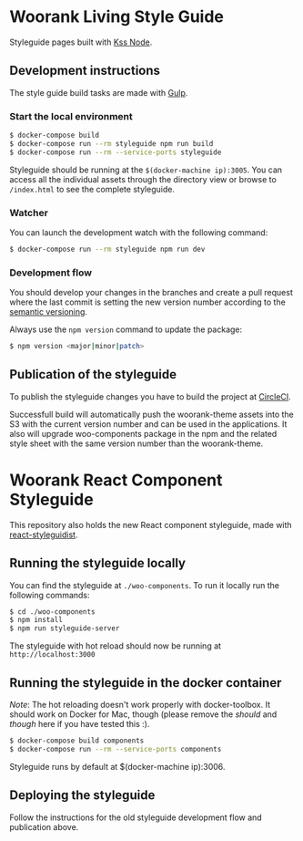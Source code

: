 # Woorank Living Style Guide

Styleguide pages built with [Kss Node](https://github.com/kss-node/kss-node).

## Development instructions

The style guide build tasks are made with [Gulp](https://github.com/gulpjs/gulp).

### Start the local environment

```bash
$ docker-compose build
$ docker-compose run --rm styleguide npm run build
$ docker-compose run --rm --service-ports styleguide
```

Styleguide should be running at the `$(docker-machine ip):3005`. You can access all the individual assets
through the directory view or browse to `/index.html` to see the complete styleguide.

### Watcher

You can launch the development watch with the following command:

```bash
$ docker-compose run --rm styleguide npm run dev
```

### Development flow

You should develop your changes in the branches and create a pull request where the last commit is
setting the new version number according to the [semantic versioning](http://semver.org/).

Always use the `npm version` command to update the package:

```bash
$ npm version <major|minor|patch>
```

## Publication of the styleguide

To publish the styleguide changes you have to build the project at [CircleCI](https://circleci.com/gh/Woorank/woorank-theme).

Successfull build will automatically push the woorank-theme assets into the S3 with the current version number and can be used
in the applications. It also will upgrade woo-components package in the npm and the related style
sheet with the same version number than the woorank-theme.

# Woorank React Component Styleguide

This repository also holds the new React component styleguide, made with
[react-styleguidist](https://github.com/sapegin/react-styleguidist).

## Running the styleguide locally

You can find the styleguide at `./woo-components`. To run it locally run the following commands:

```bash
$ cd ./woo-components
$ npm install
$ npm run styleguide-server
```

The styleguide with hot reload should now be running at `http://localhost:3000`

## Running the styleguide in the docker container

*Note*: The hot reloading doesn't work properly with docker-toolbox. It should work on Docker for
Mac, though (please remove the _should_ and _though_ here if you have tested this :).

```bash
$ docker-compose build components
$ docker-compose run --rm --service-ports components
```

Styleguide runs by default at $(docker-machine ip):3006.

## Deploying the styleguide

Follow the instructions for the old styleguide development flow and publication above.

